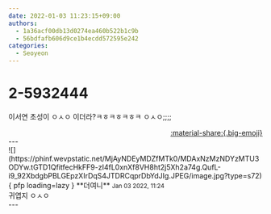 ```yaml
---
date: 2022-01-03 11:23:15+09:00
authors:
  - 1a36acf00db13d0274ea460b522b1c9b
  - 56bdfafb606d9ce1b4ecdd572595e242
categories:
  - Seoyeon
---
```


# 2-5932444

<div class="post-container" markdown="1">
<div class="content-container md-sidebar__scrollwrap" markdown="1">

이서연 초성이 ㅇㅅㅇ 이더라?ㅋㅎㅋㅎㅋㅎㅋ ㅇㅅㅇ;;;;

</div>
</div>

<div style="text-align: right;" markdown="1">
<a href="https://weverse.io/fromis9/fanpost/2-5932444" style="text-align: right;">:material-share:{.big-emoji}</a>
</div>
---

<div class="comments-container md-sidebar__scrollwrap" markdown="1">
<div class="comment" markdown="1">
<div class='id-container' markdown="1">
![](https://phinf.wevpstatic.net/MjAyNDEyMDZfMTk0/MDAxNzMzNDYzMTU3ODYw.tGTD1QfitfecHkFF9-zI4fL0xnXf8VH8ht2j5Xh2a74g.QufL-i9_92XbdgbPBLGEpzXIrDqS4JTDRCqprDbYdJIg.JPEG/image.jpg?type=s72){ pfp loading=lazy }
**<span class="artist">더여니</span>** <small>Jan 03 2022, 11:24</small><br>
</div>
<div class='comment-body' markdown="1">
귀엽지 ㅇㅅㅇ
</div>
</div>
</div>
---
